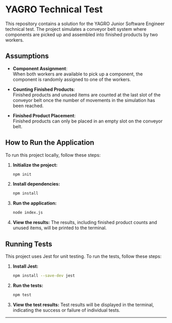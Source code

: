 # YAGRO Technical Test

This repository contains a solution for the YAGRO Junior Software Engineer technical test. The project simulates a conveyor belt system where components are picked up and assembled into finished products by two workers.

## Assumptions

- **Component Assignment**:  
  When both workers are available to pick up a component, the component is randomly assigned to one of the workers.

- **Counting Finished Products**:  
  Finished products and unused items are counted at the last slot of the conveyor belt once the number of movements in the simulation has been reached.

- **Finished Product Placement**:  
  Finished products can only be placed in an empty slot on the conveyor belt.

## How to Run the Application

To run this project locally, follow these steps:

1. **Initialize the project:**

   ```bash
   npm init
   ```

2. **Install dependencies:**

   ```bash
   npm install
   ```

3. **Run the application:**

   ```bash
   node index.js
   ```

4. **View the results:**
   The results, including finished product counts and unused items, will be printed to the terminal.

## Running Tests

This project uses Jest for unit testing. To run the tests, follow these steps:

1. **Install Jest:**

   ```bash
   npm install --save-dev jest
   ```

2. **Run the tests:**

   ```bash
   npm test
   ```

3. **View the test results:**
   Test results will be displayed in the terminal, indicating the success or failure of individual tests.

---
